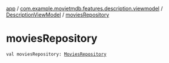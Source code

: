 [app](../../index.md) / [com.example.movietmdb.features.description.viewmodel](../index.md) / [DescriptionViewModel](index.md) / [moviesRepository](./movies-repository.md)

# moviesRepository

`val moviesRepository: `[`MoviesRepository`](../../com.example.movietmdb.repository/-movies-repository/index.md)